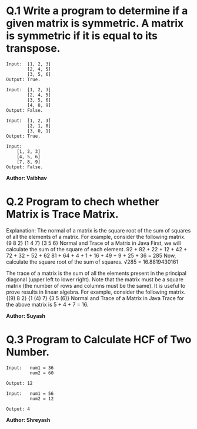 # Q.1 Write a program to determine if a given matrix is symmetric. A matrix is symmetric if it is equal to its transpose.
```
Input:  [1, 2, 3]
        [2, 4, 5]
        [3, 5, 6]
Output: True.

Input:  [1, 2, 3]
        [2, 4, 5]
        [3, 5, 6]
        [4, 8, 9]
Output: False.

Input:  [1, 2, 3]
        [2, 1, 0]
        [3, 0, 1]
Output: True.

Input: 
    [1, 2, 3]
    [4, 5, 6]
    [7, 8, 9]
Output: False.
```
**Author: Vaibhav**

# Q.2 Program to chech whether Matrix is Trace Matrix.
Explanation:
The normal of a matrix is the square root of the sum of squares of all the elements of a matrix. For example, consider the following matrix.
        {9  8  2}
        {1  4  7}
        {3  5  6}
Normal and Trace of a Matrix in Java
First, we will calculate the sum of the square of each element.
92 + 82 + 22 + 12 + 42 + 72 + 32 + 52 + 62
81 + 64 + 4 + 1 + 16 + 49 + 9 + 25 + 36 = 285
Now, calculate the square root of the sum of squares.
√285 = 16.8819430161

The trace of a matrix is the sum of all the elements present in the principal diagonal (upper left to lower right). Note that the matrix must be a square matrix (the number of rows and columns must be the same). It is useful to prove results in linear algebra. For example, consider the following matrix.
        {(9)  8   2}
        {1   (4)  7}
        {3    5  (6)}
Normal and Trace of a Matrix in Java
Trace for the above matrix is 5 + 4 + 7 = 16.

**Author: Suyash**

# Q.3 Program to Calculate HCF of Two Number.
``` 
Input:   num1 = 36
         num2 = 60

Output: 12

Input:   num1 = 56
         num2 = 12

Output: 4

```

**Author: Shreyash**



